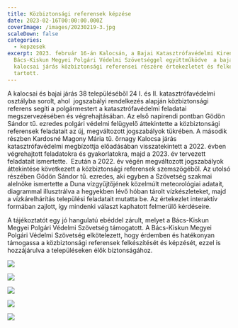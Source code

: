 ```yaml
---
title: Közbiztonsági referensek képzése
date: 2023-02-16T00:00:00.000Z
coverImage: /images/20230219-3.jpg
scaleDown: false
categories:
  - kepzesek
excerpt: 2023. február 16-án Kalocsán, a Bajai Katasztrófavédelmi Kirendeltség a
  Bács-Kiskun Megyei Polgári Védelmi Szövetséggel együttműködve  a bajai és a
  kalocsai járás közbiztonsági referensei részére értekezletet és felkészítést
  tartott.
---
```

A kalocsai és bajai járás 38 településéből 24 I. és II. katasztrófavédelmi osztályba sorolt, ahol  jogszabályi rendelkezés alapján közbiztonsági referens segíti a polgármestert a katasztrófavédelmi feladatai megszervezésében és végrehajtásában. Az első napirendi pontban Gödön Sándor tű. ezredes polgári védelmi felügyelő áttekintette a közbiztonsági referensek feladatait az új, megváltozott jogszabályok tükrében. A második részben Kardosné Magony Mária tű. őrnagy Kalocsa járás katasztrófavédelmi megbízottja előadásában visszatekintett a 2022. évben végrehajtott feladatokra és gyakorlatokra, majd a 2023. év tervezett feladatait ismertette.  Ezután a 2022. év végén megváltozott jogszabályok áttekintése következett a közbiztonsági referensek szemszögéből. Az utolsó részében Gödön Sándor tű. ezredes, aki egyben a Szövetség szakmai alelnöke ismertette a Duna vízgyűjtőjének közelmúlt meteorológiai adatait, diagrammal illusztrálva a hegyekben lévő hóban tárolt vízkészleteket, majd a vízkárelhárítás települési feladatait mutatta be. Az értekezlet interaktív formában zajlott, így mindenki választ kaphatott felmerülő kérdéseire.

A tájékoztatót egy jó hangulatú ebéddel zárult, melyet a Bács-Kiskun Megyei Polgári Védelmi Szövetség támogatott. A Bács-Kiskun Megyei Polgári Védelmi Szövetség elkötelezett, hogy érdemben és hatékonyan támogassa a közbiztonsági referensek felkészítését és képzését, ezzel is hozzájárulva a településeken élők biztonságához.



![](/images/20230219-1.jpg)

![](/images/20230219-2.jpg)

![](/images/20230219-4.jpg)

![](/images/20230219-5.jpg)

![](/images/20230219-6.jpg)
